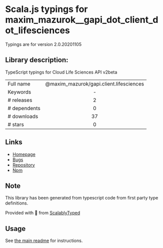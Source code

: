 
# Scala.js typings for maxim_mazurok__gapi_dot_client_dot_lifesciences

Typings are for version 2.0.20201105

## Library description:
TypeScript typings for Cloud Life Sciences API v2beta

|                    |                 |
| ------------------ | :-------------: |
| Full name          | @maxim_mazurok/gapi.client.lifesciences |
| Keywords           | - |
| # releases         | 2 |
| # dependents       | 0 |
| # downloads        | 37 |
| # stars            | 0 |

## Links
- [Homepage](https://github.com/Maxim-Mazurok/google-api-typings-generator#readme)
- [Bugs](https://github.com/Maxim-Mazurok/google-api-typings-generator/issues)
- [Repository](https://github.com/Maxim-Mazurok/google-api-typings-generator)
- [Npm](https://www.npmjs.com/package/%40maxim_mazurok%2Fgapi.client.lifesciences)
    


## Note
This library has been generated from typescript code from first party type definitions.

Provided with :purple_heart: from [ScalablyTyped](https://github.com/oyvindberg/ScalablyTyped)

## Usage
See [the main readme](../../readme.md) for instructions.


